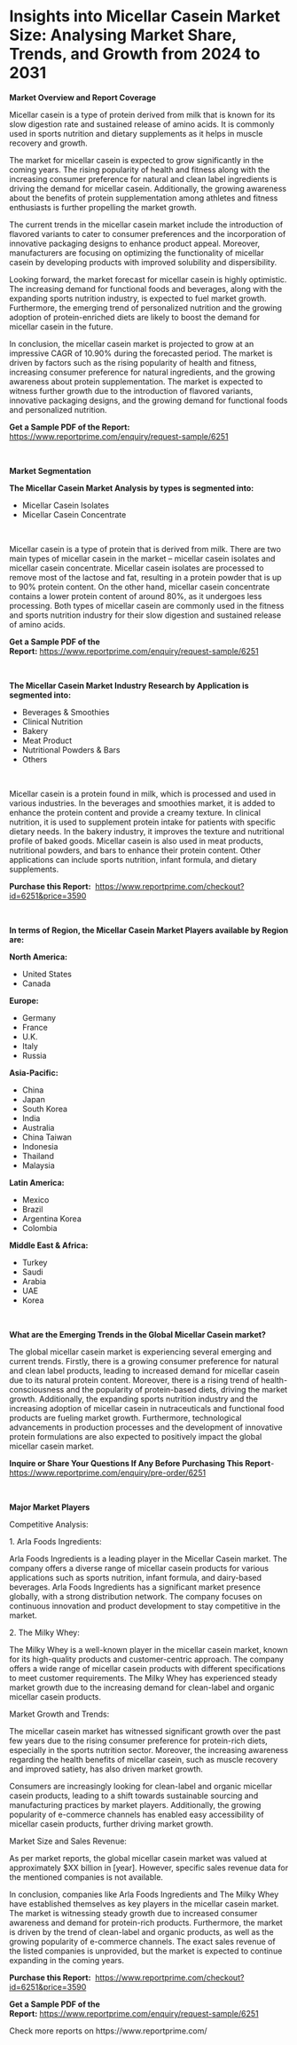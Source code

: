 <p><h1>Insights into Micellar Casein Market Size: Analysing Market Share, Trends, and Growth from 2024 to 2031</h1></p><p><strong>Market Overview and Report Coverage</strong></p>
<p><p>Micellar casein is a type of protein derived from milk that is known for its slow digestion rate and sustained release of amino acids. It is commonly used in sports nutrition and dietary supplements as it helps in muscle recovery and growth.</p><p>The market for micellar casein is expected to grow significantly in the coming years. The rising popularity of health and fitness along with the increasing consumer preference for natural and clean label ingredients is driving the demand for micellar casein. Additionally, the growing awareness about the benefits of protein supplementation among athletes and fitness enthusiasts is further propelling the market growth.</p><p>The current trends in the micellar casein market include the introduction of flavored variants to cater to consumer preferences and the incorporation of innovative packaging designs to enhance product appeal. Moreover, manufacturers are focusing on optimizing the functionality of micellar casein by developing products with improved solubility and dispersibility.</p><p>Looking forward, the market forecast for micellar casein is highly optimistic. The increasing demand for functional foods and beverages, along with the expanding sports nutrition industry, is expected to fuel market growth. Furthermore, the emerging trend of personalized nutrition and the growing adoption of protein-enriched diets are likely to boost the demand for micellar casein in the future.</p><p>In conclusion, the micellar casein market is projected to grow at an impressive CAGR of 10.90% during the forecasted period. The market is driven by factors such as the rising popularity of health and fitness, increasing consumer preference for natural ingredients, and the growing awareness about protein supplementation. The market is expected to witness further growth due to the introduction of flavored variants, innovative packaging designs, and the growing demand for functional foods and personalized nutrition.</p></p>
<p><strong>Get a Sample PDF of the Report:</strong> <a href="https://www.reportprime.com/enquiry/request-sample/6251">https://www.reportprime.com/enquiry/request-sample/6251</a></p>
<p>&nbsp;</p>
<p><strong>Market Segmentation</strong></p>
<p><strong>The Micellar Casein Market Analysis by types is segmented into:</strong></p>
<p><ul><li>Micellar Casein Isolates</li><li>Micellar Casein Concentrate</li></ul></p>
<p>&nbsp;</p>
<p><p>Micellar casein is a type of protein that is derived from milk. There are two main types of micellar casein in the market – micellar casein isolates and micellar casein concentrate. Micellar casein isolates are processed to remove most of the lactose and fat, resulting in a protein powder that is up to 90% protein content. On the other hand, micellar casein concentrate contains a lower protein content of around 80%, as it undergoes less processing. Both types of micellar casein are commonly used in the fitness and sports nutrition industry for their slow digestion and sustained release of amino acids.</p></p>
<p><strong>Get a Sample PDF of the Report:</strong>&nbsp;<a href="https://www.reportprime.com/enquiry/request-sample/6251">https://www.reportprime.com/enquiry/request-sample/6251</a></p>
<p>&nbsp;</p>
<p><strong>The Micellar Casein Market Industry Research by Application is segmented into:</strong></p>
<p><ul><li>Beverages & Smoothies</li><li>Clinical Nutrition</li><li>Bakery</li><li>Meat Product</li><li>Nutritional Powders & Bars</li><li>Others</li></ul></p>
<p>&nbsp;</p>
<p><p>Micellar casein is a protein found in milk, which is processed and used in various industries. In the beverages and smoothies market, it is added to enhance the protein content and provide a creamy texture. In clinical nutrition, it is used to supplement protein intake for patients with specific dietary needs. In the bakery industry, it improves the texture and nutritional profile of baked goods. Micellar casein is also used in meat products, nutritional powders, and bars to enhance their protein content. Other applications can include sports nutrition, infant formula, and dietary supplements.</p></p>
<p><strong>Purchase this Report:</strong>&nbsp; <a href="https://www.reportprime.com/checkout?id=6251&price=3590">https://www.reportprime.com/checkout?id=6251&price=3590</a></p>
<p>&nbsp;</p>
<p><strong>In terms of Region, the Micellar Casein Market Players available by Region are:</strong></p>
<p>
    <p> <strong> North America: </strong>
        <ul>
            <li>United States</li>
            <li>Canada</li>
        </ul>
        </p> 
    <p> <strong> Europe: </strong>
        <ul>
            <li>Germany</li>
            <li>France</li>
            <li>U.K.</li>
            <li>Italy</li>
            <li>Russia</li>
        </ul>
        </p> 
    <p> <strong> Asia-Pacific: </strong>
        <ul>
            <li>China</li>
            <li>Japan</li>
            <li>South Korea</li>
            <li>India</li>
            <li>Australia</li>
            <li>China Taiwan</li>
            <li>Indonesia</li>
            <li>Thailand</li>
            <li>Malaysia</li>
        </ul>
        </p> 
    <p> <strong> Latin America: </strong>
        <ul>
            <li>Mexico</li>
            <li>Brazil</li>
            <li>Argentina Korea</li>
            <li>Colombia</li>
        </ul>
        </p> 
    <p> <strong> Middle East & Africa: </strong>
        <ul>
            <li>Turkey</li>
            <li>Saudi</li>
            <li>Arabia</li>
            <li>UAE</li>
            <li>Korea</li>
        </ul>
    </p>
    </p>
<p>&nbsp;</p>
<p><strong>What are the Emerging Trends in the Global Micellar Casein market?</strong></p>
<p><p>The global micellar casein market is experiencing several emerging and current trends. Firstly, there is a growing consumer preference for natural and clean label products, leading to increased demand for micellar casein due to its natural protein content. Moreover, there is a rising trend of health-consciousness and the popularity of protein-based diets, driving the market growth. Additionally, the expanding sports nutrition industry and the increasing adoption of micellar casein in nutraceuticals and functional food products are fueling market growth. Furthermore, technological advancements in production processes and the development of innovative protein formulations are also expected to positively impact the global micellar casein market.</p></p>
<p><strong>Inquire or Share Your Questions If Any Before Purchasing This Report</strong>- <a href="https://www.reportprime.com/enquiry/pre-order/6251">https://www.reportprime.com/enquiry/pre-order/6251</a></p>
<p>&nbsp;</p>
<p><strong>Major Market Players</strong></p>
<p><p>Competitive Analysis:</p><p>1. Arla Foods Ingredients:</p><p>Arla Foods Ingredients is a leading player in the Micellar Casein market. The company offers a diverse range of micellar casein products for various applications such as sports nutrition, infant formula, and dairy-based beverages. Arla Foods Ingredients has a significant market presence globally, with a strong distribution network. The company focuses on continuous innovation and product development to stay competitive in the market.</p><p>2. The Milky Whey:</p><p>The Milky Whey is a well-known player in the micellar casein market, known for its high-quality products and customer-centric approach. The company offers a wide range of micellar casein products with different specifications to meet customer requirements. The Milky Whey has experienced steady market growth due to the increasing demand for clean-label and organic micellar casein products.</p><p>Market Growth and Trends:</p><p>The micellar casein market has witnessed significant growth over the past few years due to the rising consumer preference for protein-rich diets, especially in the sports nutrition sector. Moreover, the increasing awareness regarding the health benefits of micellar casein, such as muscle recovery and improved satiety, has also driven market growth.</p><p>Consumers are increasingly looking for clean-label and organic micellar casein products, leading to a shift towards sustainable sourcing and manufacturing practices by market players. Additionally, the growing popularity of e-commerce channels has enabled easy accessibility of micellar casein products, further driving market growth.</p><p>Market Size and Sales Revenue:</p><p>As per market reports, the global micellar casein market was valued at approximately $XX billion in [year]. However, specific sales revenue data for the mentioned companies is not available.</p><p>In conclusion, companies like Arla Foods Ingredients and The Milky Whey have established themselves as key players in the micellar casein market. The market is witnessing steady growth due to increased consumer awareness and demand for protein-rich products. Furthermore, the market is driven by the trend of clean-label and organic products, as well as the growing popularity of e-commerce channels. The exact sales revenue of the listed companies is unprovided, but the market is expected to continue expanding in the coming years.</p></p>
<p><strong>Purchase this Report:</strong>&nbsp;&nbsp;<a href="https://www.reportprime.com/checkout?id=6251&price=3590">https://www.reportprime.com/checkout?id=6251&price=3590</a></p>
<p></p>
<p><strong>Get a Sample PDF of the Report:</strong>&nbsp;<a href="https://www.reportprime.com/enquiry/request-sample/6251">https://www.reportprime.com/enquiry/request-sample/6251</a></p>
<p>Check more reports on https://www.reportprime.com/</p>